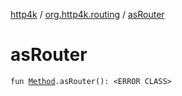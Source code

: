 [http4k](../index.md) / [org.http4k.routing](index.md) / [asRouter](./as-router.md)

# asRouter

`fun `[`Method`](../org.http4k.core/-method/index.md)`.asRouter(): <ERROR CLASS>`